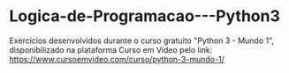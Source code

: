 # Logica-de-Programacao---Python3
Exercícios desenvolvidos durante o curso gratuito "Python 3 - Mundo 1", disponibilizado na plataforma Curso em Vídeo pelo link: https://www.cursoemvideo.com/curso/python-3-mundo-1/
